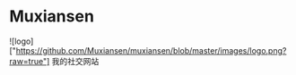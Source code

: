 # Muxiansen
![logo]["https://github.com/Muxiansen/muxiansen/blob/master/images/logo.png?raw=true"]
我的社交网站
